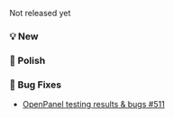 Not released yet

### 💡 New

### 💅 Polish

### 🐛 Bug Fixes
- [OpenPanel testing results & bugs #511](https://github.com/stefanpejcic/OpenPanel/issues/511)
